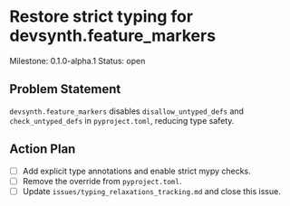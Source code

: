 # Restore strict typing for devsynth.feature_markers
Milestone: 0.1.0-alpha.1
Status: open

## Problem Statement
`devsynth.feature_markers` disables `disallow_untyped_defs` and `check_untyped_defs` in `pyproject.toml`, reducing type safety.

## Action Plan
- [ ] Add explicit type annotations and enable strict mypy checks.
- [ ] Remove the override from `pyproject.toml`.
- [ ] Update `issues/typing_relaxations_tracking.md` and close this issue.
